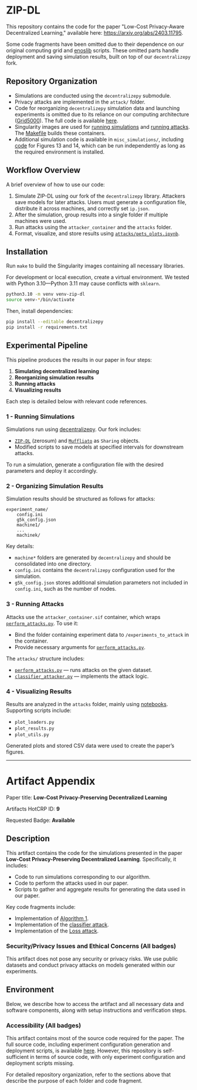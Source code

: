 # ZIP-DL

This repository contains the code for the paper "Low-Cost Privacy-Aware Decentralized Learning," available here: https://arxiv.org/abs/2403.11795.

Some code fragments have been omitted due to their dependence on our original computing grid and [enoslib](https://discovery.gitlabpages.inria.fr/enoslib/) scripts. These omitted parts handle deployment and saving simulation results, built on top of our `decentralizepy` fork.

## Repository Organization
* Simulations are conducted using the `decentralizepy` submodule.
* Privacy attacks are implemented in the `attack/` folder.
* Code for reorganizing `decentralizepy` simulation data and launching experiments is omitted due to its reliance on our computing architecture ([Grid5000](https://www.grid5000.fr/w/Grid5000:Home)). The full code is available [here](https://gitlab.inria.fr/dilereve/decentralizepy_grid5000).
* Singularity images are used for [running simulations](compute_container.def) and [running attacks](attacker_container.def). The [Makefile](Makefile) builds these containers.
* Additional simulation code is available in `misc_simulations/`, including [code](misc_simulations/assumption_noisy_gradient.py) for Figures 13 and 14, which can be run independently as long as the required environment is installed.

## Workflow Overview
A brief overview of how to use our code:
1. Simulate ZIP-DL using our fork of the `decentralizepy` library. Attackers save models for later attacks. Users must generate a configuration file, distribute it across machines, and correctly set `ip.json`.
2. After the simulation, group results into a single folder if multiple machines were used.
3. Run attacks using the `attacker_container` and the `attacks` folder.
4. Format, visualize, and store results using [`attacks/pets_plots.ipynb`](attacks/pets_plots.ipynb).

## Installation
Run `make` to build the Singularity images containing all necessary libraries.

For development or local execution, create a virtual environment. We tested with Python 3.10—Python 3.11 may cause conflicts with `sklearn`.

```sh
python3.10 -m venv venv-zip-dl
source venv-*/bin/activate
```

Then, install dependencies:

```sh
pip install --editable decentralizepy
pip install -r requirements.txt
```

## Experimental Pipeline
This pipeline produces the results in our paper in four steps:
1. **Simulating decentralized learning**
2. **Reorganizing simulation results**
3. **Running attacks**
4. **Visualizing results**

Each step is detailed below with relevant code references.

### 1 - Running Simulations
Simulations run using [decentralizepy](https://github.com/sacs-epfl/decentralizepy). Our fork includes:
* [`ZIP-DL`](decentralizepy/src/decentralizepy/sharing/ZeroSumSharing.py) (zerosum) and [`Muffliato`](decentralizepy/src/decentralizepy/sharing/Muffliato.py) as `Sharing` objects.
* Modified scripts to save models at specified intervals for downstream attacks.

To run a simulation, generate a configuration file with the desired parameters and deploy it accordingly.

### 2 - Organizing Simulation Results
Simulation results should be structured as follows for attacks:
```
experiment_name/
    config.ini
    g5k_config.json
    machine1/
    ...
    machinek/
```
Key details:
* `machine*` folders are generated by `decentralizepy` and should be consolidated into one directory.
* `config.ini` contains the `decentralizepy` configuration used for the simulation.
* `g5k_config.json` stores additional simulation parameters not included in `config.ini`, such as the number of nodes.

### 3 - Running Attacks
Attacks use the `attacker_container.sif` container, which wraps [`perform_attacks.py`](attacks/perform_attacks.py). To use it:
* Bind the folder containing experiment data to `/experiments_to_attack` in the container.
* Provide necessary arguments for [`perform_attacks.py`](attacks/perform_attacks.py).

The `attacks/` structure includes:
* [`perform_attacks.py`](attacks/perform_attacks.py) — runs attacks on the given dataset.
* [`classifier_attacker.py`](attacks/classifier_attacker.py) — implements the attack logic.

### 4 - Visualizing Results
Results are analyzed in the `attacks` folder, mainly using [notebooks](attacks/pets_plots.ipynb). Supporting scripts include:
* `plot_loaders.py`
* `plot_results.py`
* `plot_utils.py`

Generated plots and stored CSV data were used to create the paper’s figures.

---

# Artifact Appendix

Paper title: **Low-Cost Privacy-Preserving Decentralized Learning**

Artifacts HotCRP ID: **9**

Requested Badge: **Available**

## Description
This artifact contains the code for the simulations presented in the paper **Low-Cost Privacy-Preserving Decentralized Learning**. Specifically, it includes:
* Code to run simulations corresponding to our algorithm.
* Code to perform the attacks used in our paper.
* Scripts to gather and aggregate results for generating the data used in our paper.

Key code fragments include:
* Implementation of [Algorithm 1](https://github.com/dimiarbre/decentralizepy/blob/082f945/src/decentralizepy/sharing/ZeroSumSharing.py#L16).
* Implementation of the [classifier attack](https://github.com/dimiarbre/ZIP-DL/blob/main/attacks/classifier_attacker.py#L583).
* Implementation of the [Loss attack](https://github.com/dimiarbre/ZIP-DL/blob/main/attacks/threshold_attacker.py#L44).

### Security/Privacy Issues and Ethical Concerns (All badges)
This artifact does not pose any security or privacy risks. We use public datasets and conduct privacy attacks on models generated within our experiments.

## Environment
Below, we describe how to access the artifact and all necessary data and software components, along with setup instructions and verification steps.

### Accessibility (All badges)
This artifact contains most of the source code required for the paper. The full source code, including experiment configuration generation and deployment scripts, is available [here](https://gitlab.inria.fr/dilereve/decentralizepy_grid5000/-/tree/Popets_revision?ref_type=tags). However, this repository is self-sufficient in terms of source code, with only experiment configuration and deployment scripts missing.

For detailed repository organization, refer to the sections above that describe the purpose of each folder and code fragment.

